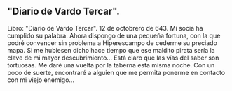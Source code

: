 ## "Diario de Vardo Tercar".
Libro: "Diario de Vardo Tercar".
12 de octobrero de 643.
Mi socia ha cumplido su palabra. Ahora dispongo de una pequeña fortuna, con la que podré convencer sin problema a Hiperescampo de cederme su preciado mapa.
Si me hubiesen dicho hace tiempo que ese maldito pirata sería la clave de mi mayor descubrimiento... Está claro que las vías del saber son tortuosas.
Me daré una vuelta por la taberna esta misma noche. Con un poco de suerte, encontraré a alguien que me permita ponerme en contacto con mi viejo enemigo...
